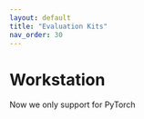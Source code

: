 ```yaml
---
layout: default
title: "Evaluation Kits"
nav_order: 30
---
```


# Workstation

Now we only support for PyTorch
